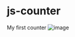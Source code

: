 # js-counter
My first counter
![image](https://user-images.githubusercontent.com/90198155/145363755-e173d62a-179b-473f-afbd-98a92ddd909f.png)

